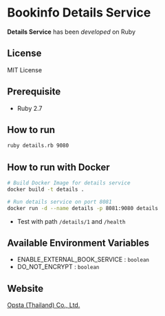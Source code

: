 # Bookinfo Details Service

**Details Service** has been *developed* on Ruby

## License

MIT License

## Prerequisite

- Ruby 2.7

## How to run

```bash
ruby details.rb 9080
```

## How to run with Docker

```bash
# Build Docker Image for details service
docker build -t details .

# Run details service on port 8081
docker run -d --name details -p 8081:9080 details
```

* Test with path `/details/1` and `/health`

## Available Environment Variables
- ENABLE_EXTERNAL_BOOK_SERVICE : ```boolean```
- DO_NOT_ENCRYPT : ```boolean```

## Website

[Opsta (Thailand) Co., Ltd.](https://www.opsta.co.th)